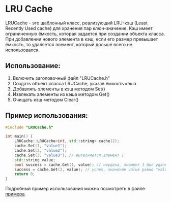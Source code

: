 # LRU Cache
LRUCache - это шаблонный класс, реализующий LRU-кэш (Least Recently Used cache) для хранения пар ключ-значение. Кэш имеет ограниченную ёмкость, которая задается при создании объекта класса. При добавлении нового элемента в кэш, если его размер превышает ёмкость, то удаляется элемент, который дольше всего не использовался.

## Использование:

1. Включить заголовочный файл "LRUCache.h"
2. Создать объект класса LRUCache, указав ёмкость кэша
3. Добавлять элементы в кэш методом Set()
4. Извлекать элементы из кэша методом Get()
5. Очищать кэш методом Clear()

## Пример использования:

```cpp
#include "LRUCache.h"

int main() {
    LRUCache::LRUCache<int, std::string> cache(2);
    cache.Set(1, "value1");
    cache.Set(2, "value2");
    cache.Set(3, "value3"); // вытесняется элемент 1
    std::string value;
    bool success = cache.Get(1, value); // неудача, элемент 1 был удален
    success = cache.Get(2, value); // успех, значение value равно "value2"
    return 0;
}
```

Подробный пример использования можно посмотреть в файле [примера]([example/main.cpp).
